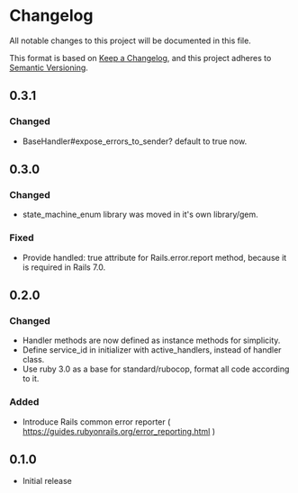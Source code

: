 # Changelog
All notable changes to this project will be documented in this file.

This format is based on [Keep a Changelog](https://keepachangelog.com/en/1.1.0/), and this project adheres to [Semantic Versioning](https://semver.org/spec/v2.0.0.html).

## 0.3.1

### Changed

- BaseHandler#expose_errors_to_sender? default to true now.

## 0.3.0

### Changed
- state_machine_enum library was moved in it's own library/gem.

### Fixed
- Provide handled: true attribute for Rails.error.report method, because it is required in Rails 7.0.

## 0.2.0

### Changed

- Handler methods are now defined as instance methods for simplicity.
- Define service_id in initializer with active_handlers, instead of handler class.
- Use ruby 3.0 as a base for standard/rubocop, format all code according to it.

### Added

- Introduce Rails common error reporter ( https://guides.rubyonrails.org/error_reporting.html )

## 0.1.0

- Initial release

